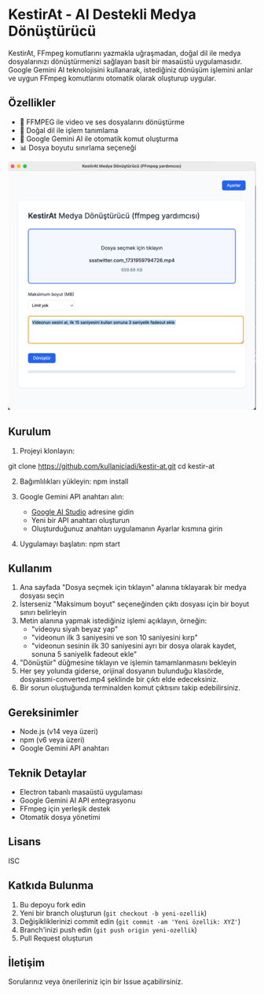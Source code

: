 # KestirAt - AI Destekli Medya Dönüştürücü

KestirAt, FFmpeg komutlarını yazmakla uğraşmadan, doğal dil ile medya dosyalarınızı dönüştürmenizi sağlayan basit bir masaüstü uygulamasıdır. Google Gemini AI teknolojisini kullanarak, istediğiniz dönüşüm işlemini anlar ve uygun FFmpeg komutlarını otomatik olarak oluşturup uygular.

## Özellikler

- 🎥 FFMPEG ile video ve ses dosyalarını dönüştürme
- 💬 Doğal dil ile işlem tanımlama
- 🤖 Google Gemini AI ile otomatik komut oluşturma
- 📊 Dosya boyutu sınırlama seçeneği

![Örnek Kullanım](sample.png)


## Kurulum

1. Projeyi klonlayın:

git clone https://github.com/kullaniciadi/kestir-at.git
cd kestir-at

2. Bağımlılıkları yükleyin:
npm install

3. Google Gemini API anahtarı alın:
   - [Google AI Studio](https://makersuite.google.com/app/apikey) adresine gidin
   - Yeni bir API anahtarı oluşturun
   - Oluşturduğunuz anahtarı uygulamanın Ayarlar kısmına girin

4. Uygulamayı başlatın:
npm start


## Kullanım

1. Ana sayfada "Dosya seçmek için tıklayın" alanına tıklayarak bir medya dosyası seçin
2. İsterseniz "Maksimum boyut" seçeneğinden çıktı dosyası için bir boyut sınırı belirleyin
3. Metin alanına yapmak istediğiniz işlemi açıklayın, örneğin:
   - "videoyu siyah beyaz yap"
   - "videonun ilk 3 saniyesini ve son 10 saniyesini kırp"
   - "videonun sesinin ilk 30 saniyesini ayrı bir dosya olarak kaydet, sonuna 5 saniyelik fadeout ekle"
4. "Dönüştür" düğmesine tıklayın ve işlemin tamamlanmasını bekleyin
5. Her şey yolunda giderse, orijinal dosyanın bulunduğu klasörde, dosyaismi-converted.mp4 şeklinde bir çıktı elde edeceksiniz.
6. Bir sorun oluştuğunda terminalden komut çıktısını takip edebilirsiniz.

## Gereksinimler

- Node.js (v14 veya üzeri)
- npm (v6 veya üzeri)
- Google Gemini API anahtarı

## Teknik Detaylar

- Electron tabanlı masaüstü uygulaması
- Google Gemini AI API entegrasyonu
- FFmpeg için yerleşik destek
- Otomatik dosya yönetimi

## Lisans

ISC

## Katkıda Bulunma

1. Bu depoyu fork edin
2. Yeni bir branch oluşturun (`git checkout -b yeni-ozellik`)
3. Değişikliklerinizi commit edin (`git commit -am 'Yeni özellik: XYZ'`)
4. Branch'inizi push edin (`git push origin yeni-ozellik`)
5. Pull Request oluşturun

## İletişim

Sorularınız veya önerileriniz için bir Issue açabilirsiniz.

